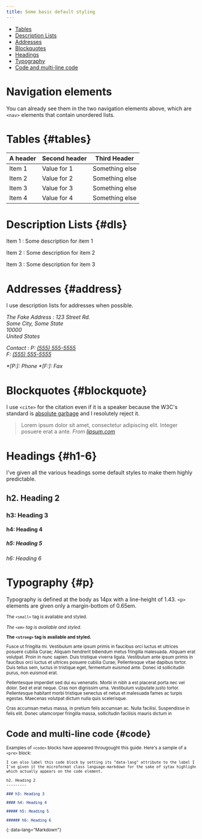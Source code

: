 ```yaml
---
title: Some basic default styling
---
```


<nav markdown="1">

* [Tables](#tables)
* [Description Lists](#dls)
* [Addresses](#address)
* [Blockquotes](#blockquote)
* [Headings](#h1-6)
* [Typography](#p)
* [Code and multi-line code](#code)

</nav>

Navigation elements
=============
You can already see them in the two navigation elements above, which
are `<nav>` elements that contain unordered lists.

Tables  {#tables}
=============

 A header | Second header | Third Header
----------|---------------|----------------
 Item 1   | Value for 1   | Something else
 Item 2   | Value for 2   | Something else
 Item 3   | Value for 3   | Something else
 Item 4   | Value for 4   | Something else

Description Lists {#dls}
===============

Item 1
:  Some description for item 1

Item 2
:  Some description for item 2

Item 3
:  Some description for item 3

Addresses {#address}
==============

I use description lists for addresses when possible.

<address markdown="1">

The Fake Address
: 123 Street Rd.<br />
  Some City, Some State<br />
  10000<br />
  United States

Contact
:  P: [(555) 555-5555](tel:+15555555555)<br />
   F: [(555) 555-5555](fax:+15555555555)

*[P:]: Phone
*[F:]: Fax
</address>

Blockquotes {#blockquote}
===============

I use `<cite>` for the citation even if it is a speaker because the W3C's standard
is [absolute garbage](http://24ways.org/2009/incite-a-riot/) and
I resolutely reject it.



>Lorem ipsum dolor sit amet, consectetur adipiscing
>elit. Integer posuere erat a ante.
><cite markdown="1">From [lipsum.com](http://www.lipsum.com/)</cite>



Headings {#h1-6}
=============

I've given all the various headings some default styles to make them highly predictable.

h2. Heading 2
---------

### h3: Heading 3

#### h4: Heading 4

##### h5: Heading 5

###### h6: Heading 6

Typography {#p}
==========

Typography is defined at the body as 14px with a line-height of 1.43.  `<p>` elements
are given only a margin-bottom of 0.65em.

<small markdown="1">The `<small>` tag is available and styled.

*The `<em>` tag is available and styled.*

**The `<strong>` tag is available and styled.**

Fusce ut fringilla mi. Vestibulum ante ipsum primis in faucibus orci luctus
et ultrices posuere cubilia Curae; Aliquam hendrerit bibendum metus fringilla
malesuada. Aliquam erat volutpat. Proin in nunc sapien. Duis tristique viverra
ligula. Vestibulum ante ipsum primis in faucibus orci luctus et ultrices posuere
cubilia Curae; Pellentesque vitae dapibus tortor. Duis tellus sem, luctus in
tristique eget, fermentum euismod ante. Donec id sollicitudin purus, non euismod erat.

Pellentesque imperdiet sed dui eu venenatis. Morbi in nibh a est placerat porta
nec vel dolor. Sed et erat neque. Cras non dignissim urna. Vestibulum vulputate
justo tortor. Pellentesque habitant morbi tristique senectus et netus et malesuada
fames ac turpis egestas. Maecenas volutpat dictum nulla quis scelerisque.

Cras accumsan metus massa, in pretium felis accumsan ac. Nulla facilisi. Suspendisse
in felis elit. Donec ullamcorper fringilla massa, sollicitudin facilisis mauris dictum in

Code and multi-line code {#code}
============

Examples of `<code>` blocks have appeared througought this guide.  Here's a sample of a `<pre>` block:

~~~~~~~~~~ markdown
I can also label this code block by setting its "data-lang" attribute to the label I want to use.
I've given it the microformat class language-markdown for the sake of sytax highlighers,
which actually appears on the code element.

h2. Heading 2
---------

### h3: Heading 3

#### h4: Heading 4

##### h5: Heading 5

###### h6: Heading 6
~~~~~~~~~~~~~~~~~~~~
{: data-lang="Markdown"}
